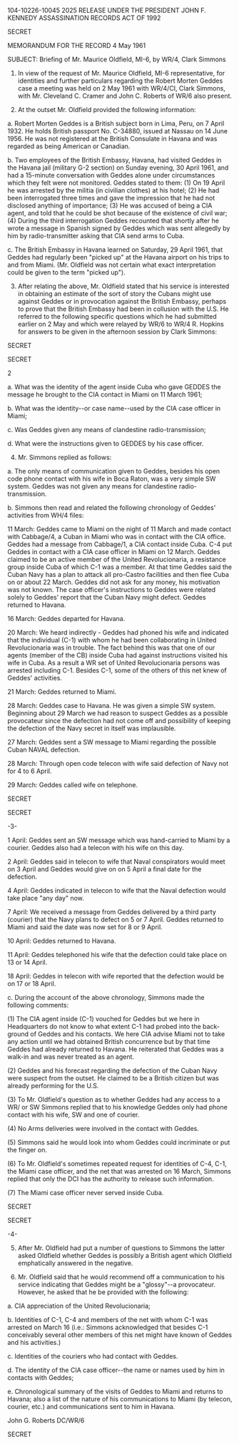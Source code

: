 104-10226-10045 2025 RELEASE UNDER THE PRESIDENT JOHN F. KENNEDY ASSASSINATION RECORDS ACT OF 1992

SECRET

MEMORANDUM FOR THE RECORD 4 May 1961

SUBJECT: Briefing of Mr. Maurice Oldfield, MI-6, by WR/4, Clark Simmons

1. In view of the request of Mr. Maurice Oldfield, MI-6
representative, for identities and further particulars regarding the
Robert Morten Geddes case a meeting was held on 2 May 1961 with WR/4/CI,
Clark Simmons, with Mr. Cleveland C. Cramer and John C. Roberts of WR/6
also present.

2. At the outset Mr. Oldfield provided the following information:

a. Robert Morten Geddes is a British subject born in
Lima, Peru, on 7 April 1932. He holds British passport No. C-34880,
issued at Nassau on 14 June 1956. He was not registered at the
British Consulate in Havana and was regarded as being American or
Canadian.

b. Two employees of the British Embassy, Havana, had visited
Geddes in the Havana jail (military G-2 section) on Sunday evening,
30 April 1961, and had a 15-minute conversation with Geddes alone under
circumstances which they felt were not monitored. Geddes stated to
them: (1) On 19 April he was arrested by the militia (in civilian
clothes) at his hotel; (2) He had been interrogated three times and
gave the impression that he had not disclosed anything of importance;
(3) He was accused of being a CIA agent, and told that he could be
shot because of the existence of civil war; (4) During the third
interrogation Geddes recounted that shortly after he wrote a message in Spanish
signed by Geddes which was sent allegedly by him by radio-transmitter
asking that CIA send arms to Cuba.

c. The British Embassy in Havana learned on Saturday,
29 April 1961, that Geddes had regularly been "picked up" at the
Havana airport on his trips to and from Miami. (Mr. Oldfield was not
certain what exact interpretation could be given to the term
"picked up").

3. After relating the above, Mr. Oldfield stated that his service
is interested in obtaining an estimate of the sort of story the Cubans
might use against Geddes or in provocation against the British Embassy,
perhaps to prove that the British Embassy had been in collusion with
the U.S. He referred to the following specific questions which he
had submitted earlier on 2 May and which were relayed by WR/6 to WR/4
R. Hopkins for answers to be given in the afternoon session by Clark
Simmons:

SECRET

SECRET

2

a. What was the identity of the agent inside Cuba who gave GEDDES
the message he brought to the CIA contact in Miami on 11 March 1961;

b. What was the identity--or case name--used by the CIA case
officer in Miami;

c. Was Geddes given any means of clandestine radio-transmission;

d. What were the instructions given to GEDDES by his case officer.

4. Mr. Simmons replied as follows:

a. The only means of communication given to Geddes, besides his
open code phone contact with his wife in Boca Raton, was a very simple SW
system. Geddes was not given any means for clandestine radio-transmission.

b. Simmons then read and related the following chronology of
Geddes' activities from WH/4 files:

11 March: Geddes came to Miami on the night of 11 March and made contact
with Cabbage/4, a Cuban in Miami who was in contact with the CIA office.
Geddes had a message from Cabbage/1, a CIA contact inside Cuba. C-4 put
Geddes in contact with a CIA case officer in Miami on 12 March. Geddes
claimed to be an active member of the United Revolucionaria, a resistance
group inside Cuba of which C-1 was a member. At that time Geddes said the
Cuban Navy has a plan to attack all pro-Castro facilities and then flee
Cuba on or about 22 March. Geddes did not ask for any money, his motivation
was not known. The case officer's instructions to Geddes were related solely
to Geddes' report that the Cuban Navy might defect. Geddes returned to
Havana.

16 March: Geddes departed for Havana.

20 March: We heard indirectly - Geddes had phoned his wife and indicated
that the individual (C-1) with whom he had been collaborating in United
Revolucionaria was in trouble. The fact behind this was that one of our
agents (member of the CB) inside Cuba had against instructions visited his
wife in Cuba. As a result a WR set of United Revolucionaria persons was arrested including
C-1. Besides C-1, some of the others of this net knew of Geddes' activities.

21 March: Geddes returned to Miami.

28 March: Geddes case to Havana. He was given a simple SW system.
Beginning about 29 March we had reason to suspect Geddes as a possible
provocateur since the defection had not come off and possibility of keeping
the defection of the Navy secret in itself was implausible.

27 March: Geddes sent a SW message to Miami regarding the possible Cuban
NAVAL defection.

28 March: Through open code telecon with wife said defection of Navy not
for 4 to 6 April.

29 March: Geddes called wife on telephone.

SECRET

SECRET

-3-

1 April: Geddes sent an SW message which was hand-carried to
Miami by a courier. Geddes also had a telecon with his wife on
this day.

2 April: Geddes said in telecon to wife that Naval conspirators
would meet on 3 April and Geddes would give on on 5 April a final
date for the defection.

4 April: Geddes indicated in telecon to wife that the Naval
defection would take place "any day" now.

7 April: We received a message from Geddes delivered by a third
party (courier) that the Navy plans to defect on 5 or 7 April.
Geddes returned to Miami and said the date was now set for 8 or 9
April.

10 April: Geddes returned to Havana.

11 April: Geddes telephoned his wife that the defection could take
place on 13 or 14 April.

18 April: Geddes in telecon with wife reported that the defection
would be on 17 or 18 April.

c. During the account of the above chronology, Simmons
made the following comments:

(1) The CIA agent inside (C-1) vouched for Geddes but we here in
Headquarters do not know to what extent C-1 had probed into the back-
ground of Geddes and his contacts. We here CIA advise Miami not to
take any action until we had obtained British concurrence but by
that time Geddes had already returned to Havana. He reiterated that
Geddes was a walk-in and was never treated as an agent.

(2) Geddes and his forecast regarding the defection of the Cuban
Navy were suspect from the outset. He claimed to be a British
citizen but was already performing for the U.S.

(3) To Mr. Oldfield's question as to whether Geddes had any access
to a WR/ or SW Simmons replied that to his knowledge Geddes only had
phone contact with his wife, SW and one of courier.

(4) No Arms deliveries were involved in the contact with Geddes.

(5) Simmons said he would look into whom Geddes could incriminate
or put the finger on.

(6) To Mr. Oldfield's sometimes repeated request for identities of
C-4, C-1, the Miami case officer, and the net that was arrested on
16 March, Simmons replied that only the DCI has the authority to
release such information.

(7) The Miami case officer never served inside Cuba.

SECRET

SECRET

-4-

5. After Mr. Oldfield had put a number of questions to Simmons
the latter asked Oldfield whether Geddes is possibly a British agent
which Oldfield emphatically answered in the negative.

6. Mr. Oldfield said that he would recommend off a communication
to his service indicating that Geddes might be a "glossy"--a provocateur.
However, he asked that he be provided with the following:

a. CIA appreciation of the United Revolucionaria;

b. Identities of C-1, C-4 and members of the net with whom
C-1 was arrested on March 16 (i.e.: Simmons acknowledged that besides
C-1 conceivably several other members of this net might have known of
Geddes and his activities.)

c. Identities of the couriers who had contact with Geddes.

d. The identity of the CIA case officer--the name or names
used by him in contacts with Geddes;

e. Chronological summary of the visits of Geddes to Miami
and returns to Havana; also a list of the nature of his communications
to Miami (by telecon, courier, etc.) and communications sent to him in
Havana.

John G. Roberts
DC/WR/6

SECRET
